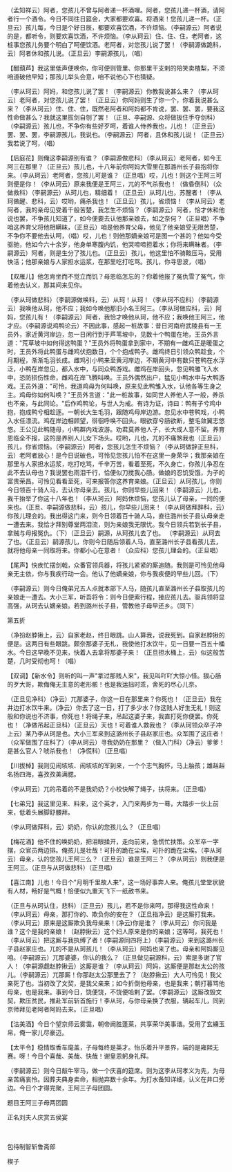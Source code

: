 <!-- { "loadSidebar": true } -->
（孟知祥云）阿者，您孩儿不曾与阿者递一杯酒哩。阿者，您孩儿递一杯酒，请阿者行一个酒令。今日不同往日筵会，大家都要欢喜。将酒来！您孩儿递一杯。（正旦云）孩儿每，今日是个好日辰，都要欢喜饮酒，不许烦恼。（李嗣源云）阿者说的是，都听令，则要欢喜饮酒，不许烦恼。（李从珂云）住、住、住，老阿者，这桩事您孩儿务要个明白了呵便饮酒。老阿者，对您孩儿说了罢！（李嗣源做跪科，云）阿者休和孩儿说。（正旦云）李嗣源孩儿，（唱）

【醋葫芦】我这里低声便唤你，你可便则管里、你那里干支剌的陪笑卖楂梨，不须咱道破他早知；那孩儿举头会意，咱不说他心下也猜疑。

（李从珂云）阿妈，和您孩儿说了罢！（李嗣源云）你教我说甚么来？（李从珂云）老阿者，对您孩儿说了罢！（正旦云）你阿妈则生了你一个，你着我说甚么来？（李从珂云）住、住、住，既然老阿者和阿妈都不肯说，罢、罢、罢，要我这性命做甚么？我就这里拔剑自刎了罢！（正旦、李嗣源、众将做扳住手夺剑科）（李嗣源云）孩儿也，不争你有些好歹呵，着谁人侍养我也，儿也！（正旦云）罢、罢、罢，李嗣源孩儿，我说也。（李嗣源云）阿者，且休和孩儿说！（正旦云）我若说了呵，（唱）

【后庭花】则俺这李嗣源别有谁？（李嗣源做悲科）（李从珂云）老阿者，如今王阿三在那里？（正旦云）孩儿也，十八年前你阿妈大雪里在那潞州长子县抱将你来。（李从珂云）老阿者，您孩儿可是谁？（正旦唱）哎，儿也！则这个王阿三可则便是你！（李从珂云）原来我便是王阿三，兀的不气杀我也！（做昏倒科）（众做救科）（李嗣源云）从珂儿也，精细着！（正旦云）从珂儿也，苏醒者！（李从珂做醒、悲科，云）哎哟，痛杀我也！（正旦云）孩儿，省烦恼！（李从珂云）老阿者，我的亲母见受着千般苦楚，我怎生不烦恼？（李嗣源云）阿者，恰才休和他说也罢，不争孩儿知道了，如今便要去认他那亲娘去，如之奈何？（正旦唱）不争咱这养育父将他相瞒昧，（正旦云）咱是他养育父母，他见了他亲娘受无限苦楚，不争你不要他去认呵，（唱）哎，儿也！则他那嫡亲娘可是图一个甚的？他如今受驱驰，他如今六十余岁，他身单寒腹内饥，他哭啼啼担着水；你将来瞒昧者。（李嗣源云）阿者，则是生分了孩儿也。（正旦云）孩儿，他这里怕不骑鞍压马，受用快活；他那亲娘与人家担水运浆，在那里吃打吃骂。孩儿，你寻思波，（唱）

【双雁儿】他怎肯坐而不觉立而饥？母恩临怎忘的？你着他报了冤仇雪了冤气，你着他去认义，那其间来见你。

（李从珂做悲科）（李嗣源做唤料，云）从珂！从珂！（李从珂不应科）（李嗣源云）我唤他从珂，他不应；我如今唤他那旧小名王阿三。（李从珂做应科，云）阿妈，您孩儿有！（李嗣源云）阿者，我恰才唤他从珂，他不应；我唤他王阿三，他才应。（李嗣源说鸡鸭论云）不因此事，感起一桩故事：昔日河南府武陵县有一王员外，家近黄河岸边，忽一日闲行到于芦苇坡中，见数十个鸭蛋在地，王员外言道："荒草坡中如何得这鸭蛋？"王员外将鸭蛋拿到家中，不期有一雌鸡正是暖蛋之时，王员外将此鸭蛋与雌鸡伏抱数日，个个抱成鸭子。雌鸡终日引领众鸭趁食，个月期程，渐渐毛羽长成。雌鸡引小鸭来至黄河岸边，不期黄河中有数只苍鸭在水浮泛，小鸭在岸忽见，都入水中，与同众鸭游戏。雌鸡在岸回头，忽见鸭雏飞入水中，恐防损伤性命，雌鸡在岸飞腾叫唤。王员外偶然出户，猛见小鸭水中与大鸭游戏。王员外道："可怜，我道鸡母为何叫唤，原来见此鸭雏入水，认他各等生身之主。鸡母你如何叫唤？"王员外言道："此一桩故事，如同世人养他人子一般，养杀也不亲，与此同论。"后作鸡鸭论，与世人为戒。有诗为证，诗曰：鸭有子兮鸡中抱，抱成鸭兮相趁逐。一朝长大生毛羽，跟随鸡母岸边游。忽见水中苍鸭戏，小鸭入水任漂流。鸡在岸边相顾望，徘徊呼唤不回头。眼欲穿兮肠欲断，整毛敛翼志悠悠。王公见此鸭随母，小鸭群内戏波游。劝君莫养他人子，长大成人意不留。养育恩临全不报，这的是养别人儿女下场头。哎哟，儿也，兀的不痛煞我也（正旦云）孩儿，你省烦恼。（李嗣源云）阿者，您孩儿怎生不烦恼？（李从珂做辞正旦科，云）老阿者放心！是今日说破也，可怜见您孩儿怕不在这里一身荣华；我那亲娘在那里与人家担水运浆，吃打吃骂，千辛万苦，看着至死，不久身亡，你孩儿争忍在此不去认母也？我说罢也雨泪千行，恰便似刀搅我心肠。做娘的忍饥受饿，为子的富贵荣昌。可怜见看看至死，可来报答你这养育亲娘。〔正旦云〕从珂孩儿，你则今日领百十骑人马，去认你母亲去。孩儿，你则早些儿回来！（李嗣源云）儿也，我干抬举了你这十八年也！（李从珂云）阿妈休烦恼，您孩儿认了母亲，一同的便来也。（正旦、李嗣源做悲科，云）孩儿，你早些儿回来！（李从珂做拜辞科，云）你孩儿理会的。我出得这门来，则今日领着百十骑人马，直往潞州长子县认母亲走一遭去来。我恰才拜别尊堂两泪流，则为亲娘我无限忧。我今日领兵若到长子县，拿贼与母报冤仇。（下）（正旦云）嗣源，从珂孩儿去了也。
（李嗣源云）从珂去了也。（正旦云）嗣源孩儿，你则今日随后领着人马，直至潞州长子县看孩儿去，就将他母亲一同取将来。你都小心在意者！（众应科）您孩儿理会的。（正旦唱）

【尾声】快疾忙摆剑戟，众番官领兵器，将孩儿紧紧的厮追随。我则是可怜见他母亲无主依，你与我疾行动一会。他认了他嫡亲娘，你与我疾便的早些儿回。（下）

（李嗣源云）则今日俺弟兄五人点就本部下人马，随孩儿直至潞州长子县取孩儿的亲娘走一遭去。大小三军，听吾将令：则今日便索行程，接应孩儿去。驱兵领将显高强，从珂去认嫡亲娘。若到潞州长子县，管教他子母早还乡。（同下）


第五折

（净扮赵脖揪上，云）自家老赵，终日眼跳。山人算我，说我死到。自家赵脖揪的便是。这两日有些眼跳。颇奈那婆子无札，我使他打水饮牛，见一日要一百五十桶水。今日这早晚不见来，快着人去拿将那婆子来！（正旦担水桶上，云）似这般苦楚，几时受彻也呵！（唱）

【双调】【新水令】则听的叫一声"拿过那贱人来"，我见叫吖吖大惊小怪。狠心肠的歹大哥，欺侮俺无主意的老形骸！也是我运拙时乖，舍死的尽心儿奈。

（正旦见净科）（净云）兀那婆子，你这一日在那里来？你死也！（正旦云）我在井边打水饮牛来。(净云）你去了这一日，打了多少水？你这贱人好生无礼！则这般和你说也不济事，你死也！将绳子来，吊起这婆子来，我直打死你便罢。你死也！（净做吊起正旦科）（正旦云）天也！可着谁人救我也？（李从珂领众卒子冲上云）某乃李从珂是也。大小三军来到这潞州长子县赵家庄也。众军围了这庄者！（众军做围了庄科了）（李从珂云）寻我奶奶在那里？（做入门科）（净云）爹爹！是甚么官人？唬杀我也！（净慌科）（正旦唱）

【川拔棹】我则见闹垓垓、闹垓垓的军到来，一个个志气胸怀，马上胎孩；雄赳赳名扬四海，喜孜孜美满腮。

（李从珂云）兀的吊着的不是我奶奶？小校快解了绳子，扶将来。（正旦唱）

【七弟兄】我这里见来、料来，这个英才，入门来两步为一蓦，大踏步一伙上前来，低着头展脚舒腰拜。

（李从珂做拜科，云）奶奶，你认的您孩儿么？（正旦唱）

【梅花酒】他不住的唤奶奶，把泪眼揉开，走向前来，急慌忙扶策。众军卒一字摆，众官员两边排。俺孩儿是壮哉！可扑的跪在尘埃，可扑的跪在尘埃。（李从珂云）母亲，认的您孩儿王阿三么？（正旦云）谁是王阿三？（李从珂云）则我便是王阿三。（正旦与从珂做悲科）（正旦唱）

【喜江南】儿也！今日个"月明千里故人来"，这一场好事奔人来。俺孩儿堂堂状貌有人材，畅好是气概！恰便似九重天飞下一纸赦书来。

（正旦与从珂认住，悲科）（正旦云）孩儿，若不是你来呵，那得我这性命来！（李从珂云）母亲，那打你的、欺负你的安在？（正旦指净云）是这厮打我来。（李从珂云）原来是这厮欺负我母亲来！(净云)你是谁？（李从珂云）你问我是谁？这个是我的亲娘！（赵脖揪云）这个妇人原来是你的亲娘；这等呵，我死也！（李从珂云）把这厮与我执缚了者！(李嗣源同四将上）（李嗣源云）来到这潞州长子县赵家庄也。兀的不是从珂孩儿！（李从珂云）阿妈也来了也。母亲和阿妈厮见咱。（李嗣源云）兀那婆婆，你认的我么？（正旦做见嗣源科，云）索是多谢了官人！（李嗣源觑赵脖揪云）这厮是谁？（李从珂云）阿妈，这厮便是那赵太公的孩儿。（李嗣源云）兀那厮！你那赵太公那里去了？（赵脖揪云）大人可怜见！我父亲死了也。当初改了文契，是我父亲来；如今折倒他母亲，也是我来；朝打暮骂他母亲，也是我来。事到今日，饶便饶，不饶便哈剌了罢。（李嗣源云）这厮改毁文契，欺压贫民，推赴军前斩首施行！李从珂，与你母亲换了衣服，辆起车儿，同到京师拜见老阿者阿妈去来。（正旦唱）

【沽美酒】今日个望京师云雾霭，朝帝阙胜蓬莱，共享荣华美事谐。受用了玄纁玉帛，俺一家儿尽豪迈。

【太平令】稳情取香车麾盖，子母每终是英才。怡乐着升平景界，端的是雍熙无赛。呀！今日个喜哉、美哉、快哉！谢皇恩躬身礼拜。

（李嗣源云）则今日敲牛宰马，做一个庆喜的筵席。则为这李从珂孝义为先，为母亲苦痛哀怜。因葬夫典身卖命，相抛弃数十余年。为打水备知详细，认义在井口旁边。今日个才得完聚，王阿三子母团圆。

题目王阿三子母两团圆

正名刘夫人庆赏五侯宴


　
　




包待制智斩鲁斋郎

楔子

